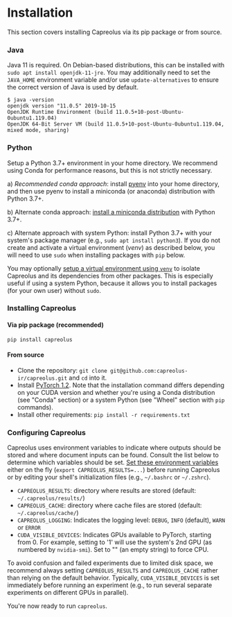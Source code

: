 # Installation

This section covers installing Capreolus via its pip package or from source.

### Java
Java 11 is required. On Debian-based distributions, this can be installed with `sudo apt install openjdk-11-jre`. You may additionally need to set the `JAVA_HOME` environment variable and/or use `update-alternatives` to ensure the correct version of Java is used by default.
```
$ java -version
openjdk version "11.0.5" 2019-10-15
OpenJDK Runtime Environment (build 11.0.5+10-post-Ubuntu-0ubuntu1.119.04)
OpenJDK 64-Bit Server VM (build 11.0.5+10-post-Ubuntu-0ubuntu1.119.04, mixed mode, sharing)
```

### Python
Setup a Python 3.7+ environment in your home directory. We recommend using Conda for performance reasons, but this is not strictly necessary.

 a) *Recommended conda approach*: install [pyenv](https://github.com/pyenv/pyenv) into your home directory, and then use pyenv to install a miniconda (or anaconda) distribution with Python 3.7+.
 
 b) Alternate conda approach: [install a miniconda distribution](https://docs.conda.io/projects/conda/en/latest/user-guide/install/) with Python 3.7+.
 
 c) Alternate approach with system Python: install Python 3.7+ with your system's package manager (e.g., `sudo apt install python3`). If you do not create and activate a virtual environment (*venv*) as described below, you will need to use `sudo` when installing packages with `pip` below.
 
 You may optionally [setup a virtual environment using `venv`](https://docs.python.org/3/tutorial/venv.html) to isolate Capreolus and its dependencies from other packages. This is especially useful if using a system Python, because it allows you to install packages (for your own user) without `sudo`.
 
### Installing Capreolus
#### Via pip package (**recommended**)
`pip install capreolus`
 
#### From source
- Clone the repository: `git clone git@github.com:capreolus-ir/capreolus.git` and `cd` into it.
- Install [PyTorch 1.2](https://pytorch.org/get-started/previous-versions/#v120). Note that the installation command differs depending on your CUDA version and whether you're using a Conda distribution (see "Conda" section) or a  system Python (see "Wheel" section with `pip` commands).
- Install other requirements: `pip install -r requirements.txt`

### Configuring Capreolus
 Capreolus uses environment variables to indicate where outputs should be stored and where document inputs can be found. Consult the list below to determine which variables should be set. [Set these environment variables](https://opensource.com/article/19/8/what-are-environment-variables) either on the fly (`export CAPREOLUS_RESULTS=...`) before running Capreolus or by editing your shell's initialization files (e.g., `~/.bashrc` or `~/.zshrc`).
- `CAPREOLUS_RESULTS`: directory where results are stored (default: `~/.capreolus/results/`)
- `CAPREOLUS_CACHE`: directory where cache files are stored (default: `~/.capreolus/cache/`)
- `CAPREOLUS_LOGGING`: Indicates the logging level: `DEBUG`, `INFO` (default), `WARN` or `ERROR`
- `CUDA_VISIBLE_DEVICES`: Indicates GPUs available to PyTorch, starting from 0. For example, setting to '1' will use the system's 2nd GPU (as numbered by `nvidia-smi`). Set to "" (an empty string) to force CPU. 

To avoid confusion and failed experiments due to limited disk space, we recommend always setting `CAPREOLUS_RESULTS` and `CAPREOLUS_CACHE` rather than relying on the default behavior. Typically, `CUDA_VISIBLE_DEVICES` is set immediately before running an experiment (e.g., to run several separate experiments on different GPUs in parallel).

You're now ready to run `capreolus`.
